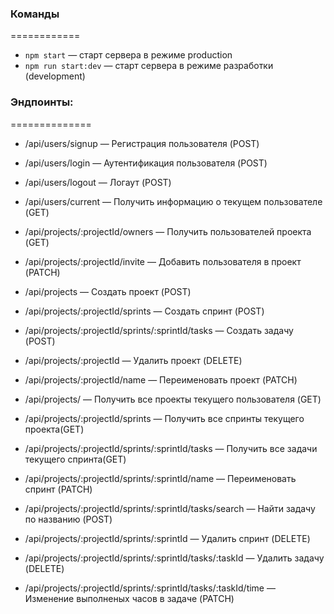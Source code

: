 ### Команды

============

- `npm start` &mdash; старт сервера в режиме production
- `npm run start:dev` &mdash; старт сервера в режиме разработки (development)

### Эндпоинты:

==============

- /api/users/signup &mdash; Регистрация пользователя (POST)
- /api/users/login &mdash; Аутентификация пользователя (POST)
- /api/users/logout &mdash; Логаут (POST)
- /api/users/current &mdash; Получить информацию о текущем пользователе (GET)

- /api/projects/:projectId/owners &mdash; Получить пользователей проекта (GET)
- /api/projects/:projectId/invite &mdash; Добавить пользователя в проект (PATCH)
- /api/projects &mdash; Создать проект (POST)
- /api/projects/:projectId/sprints &mdash; Создать спринт (POST)
- /api/projects/:projectId/sprints/:sprintId/tasks &mdash; Создать задачу (POST)
- /api/projects/:projectId &mdash; Удалить проект (DELETE)
- /api/projects/:projectId/name &mdash; Переименовать проект (PATCH)
- /api/projects/ &mdash; Получить все проекты текущего пользователя (GET)
- /api/projects/:projectId/sprints &mdash; Получить все спринты текущего
  проекта(GET)
- /api/projects/:projectId/sprints/:sprintId/tasks &mdash; Получить все задачи
  текущего спринта(GET)
- /api/projects/:projectId/sprints/:sprintId/name &mdash; Переименовать спринт
  (PATCH)
- /api/projects/:projectId/sprints/:sprintId/tasks/search &mdash; Найти задачу
  по названию (POST)
- /api/projects/:projectId/sprints/:sprintId &mdash; Удалить спринт (DELETE)
- /api/projects/:projectId/sprints/:sprintId/tasks/:taskId &mdash; Удалить
  задачу (DELETE)
- /api/projects/:projectId/sprints/:sprintId/tasks/:taskId/time &mdash;
  Изменение выполненых часов в задаче (PATCH)
